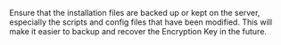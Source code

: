 Ensure that the installation files are backed up or kept on the server, especially the scripts and config files that have been modified. This will make it easier to backup and recover the Encryption Key in the future.
